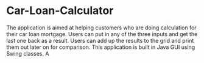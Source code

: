 # Car-Loan-Calculator
The application is aimed at helping customers who are doing calculation for their car loan mortgage. 
Users can put in any of the three inputs and get the last one back as a result. Users can add up the results to the grid and print them out later on for comparison.
This application is built in Java GUI using Swing classes.
A
